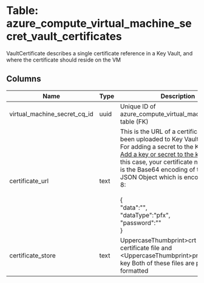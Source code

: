 
# Table: azure_compute_virtual_machine_secret_vault_certificates
VaultCertificate describes a single certificate reference in a Key Vault, and where the certificate should reside on the VM
## Columns
| Name        | Type           | Description  |
| ------------- | ------------- | -----  |
|virtual_machine_secret_cq_id|uuid|Unique ID of azure_compute_virtual_machine_secrets table (FK)|
|certificate_url|text|This is the URL of a certificate that has been uploaded to Key Vault as a secret For adding a secret to the Key Vault, see [Add a key or secret to the key vault](https://docsmicrosoftcom/azure/key-vault/key-vault-get-started/#add) In this case, your certificate needs to be It is the Base64 encoding of the following JSON Object which is encoded in UTF-8: <br><br> {<br>  "data":"<Base64-encoded-certificate>",<br>  "dataType":"pfx",<br>  "password":"<pfx-file-password>"<br>}|
|certificate_store|text|UppercaseThumbprint&gt;crt for the X509 certificate file and &lt;UppercaseThumbprint&gt;prv for private key Both of these files are pem formatted|
